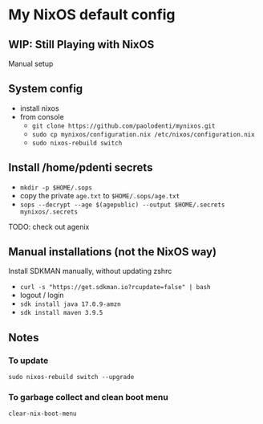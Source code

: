 # My NixOS default config

## WIP: Still Playing with NixOS

Manual setup

## System config

* install nixos
* from console
  * `git clone https://github.com/paolodenti/mynixos.git`
  * `sudo cp mynixos/configuration.nix /etc/nixos/configuration.nix`
  * `sudo nixos-rebuild switch`

## Install /home/pdenti secrets

* `mkdir -p $HOME/.sops`
* copy the private `age.txt` to `$HOME/.sops/age.txt`
* `sops --decrypt --age $(agepublic) --output $HOME/.secrets mynixos/.secrets`

TODO: check out agenix

## Manual installations (not the NixOS way)

Install SDKMAN manually, without updating zshrc

* `curl -s "https://get.sdkman.io?rcupdate=false" | bash`
* logout / login
* `sdk install java 17.0.9-amzn`
* `sdk install maven 3.9.5 `

## Notes

### To update

```
sudo nixos-rebuild switch --upgrade
```

### To garbage collect and clean boot menu

```
clear-nix-boot-menu
```
